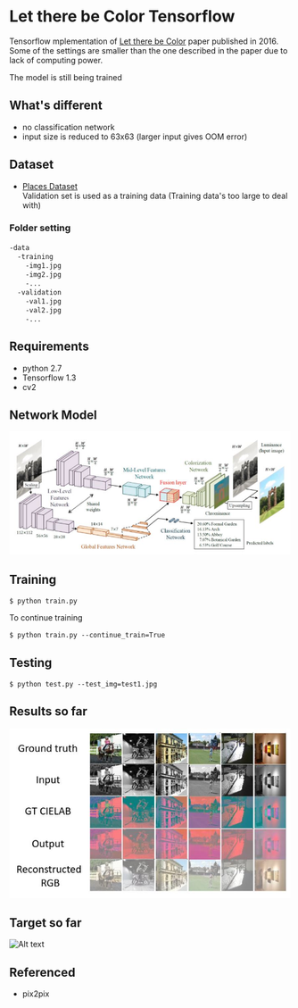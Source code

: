 # Let there be Color Tensorflow

Tensorflow mplementation of [Let there be Color](http://hi.cs.waseda.ac.jp/~iizuka/projects/colorization/en/) paper published in 2016.  
Some of the settings are smaller than the one described in the paper due to lack of computing power.  

The model is still being trained  

## What's different
* no classification network  
* input size is reduced to 63x63 (larger input gives OOM error)  

## Dataset
* [Places Dataset](http://places2.csail.mit.edu/download.html)  
Validation set is used as a training data (Training data's too large to deal with)  

### Folder setting
```
-data
  -training
    -img1.jpg
    -img2.jpg
    -...  
  -validation
    -val1.jpg
    -val2.jpg
    -...
```

## Requirements
* python 2.7
* Tensorflow 1.3
* cv2

## Network Model
![Alt text](images/network.jpg?raw=true "network")

## Training
```
$ python train.py 
```

To continue training  
```
$ python train.py --continue_train=True
```

## Testing 
```
$ python test.py --test_img=test1.jpg
```


## Results so far
![Alt text](images/training.jpg?raw=true "results")

## Target so far
![Alt text](images/animated.gif?style=centerme "animation")

## Referenced
* pix2pix
